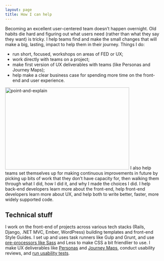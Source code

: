 ```yaml
---
layout: page
title: How I can help
---
```


Becoming an excellent user-centered team doesn’t happen overnight. Old habits die hard and figuring out what users need (rather than what they say they want) is tricky. I help teams find and make the small changes that will make a big, lasting, impact to help them in their journey. Things I do:


- run short, focused, workshops on areas of FED or UX;
- work directly with teams on a project;
- make first version of UX deliverables with teams (like Personas and Journey Maps);
- help make a clear business case for spending more time on the front-end and user experience.

<a href="https://naga.co.za/wp-content/uploads/2016/09/point-and-explain.jpg"><img src="https://naga.co.za/wp-content/uploads/2016/09/point-and-explain-400x265.jpg" alt="point-and-explain" width="400" height="265" class="pull-right pop-right" /></a>
I also help teams set themselves up for making continuous improvements in future by picking up bits of work that they don’t have capacity for, then walking them through what I did, how I did it, and why I made the choices I did. I help back-end developers learn more about the front-end, help front-end developers learn more about UX, and help both to write better, faster, more widely supported code.

## Technical stuff

I work on the front-end of projects across various tech stacks (Rails, Django, .NET MVC, Ember, WordPress) building templates and front-end Style Guides. I set up and uses task runners like Gulp and Grunt, and use [pre-processors like Sass](/2015/03/20/getting-into-sass/) and Less to make CSS a bit friendlier to use. I make UX deliverables like [Personas](http://localhost:4000/2015/06/04/user-centered-design-things-at-praekelt/) and [Journey Maps](http://localhost:4000/2015/06/15/more-user-centered-design-things-at-praekelt/), conduct usability reviews, and [run usability tests](/2017/09/07/talking-to-people-thoughts-on-usability-testing/).
